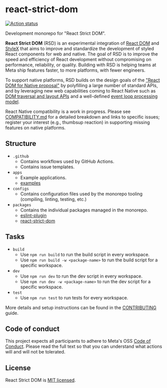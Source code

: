 # react-strict-dom

[![Action status](https://github.com/facebook/react-strict-dom/workflows/tests/badge.svg)](https://github.com/facebook/react-strict-dom/actions)

Development monorepo for "React Strict DOM".

**React Strict DOM** (RSD) is an experimental integration of [React DOM](https://react.dev/) and [StyleX](https://stylexjs.com/) that aims to improve and standardize the development of styled React components for web and native. The goal of RSD is to improve the speed and efficiency of React development without compromising on performance, reliability, or quality. Building with RSD is helping teams at Meta ship features faster, to more platforms, with fewer engineers.

To support native platforms, RSD builds on the design goals of the ["React DOM for Native proposal"](https://github.com/react-native-community/discussions-and-proposals/pull/496) by polyfilling a large number of standard APIs, and by leveraging new web capabilities coming to React Native such as [DOM traversal and layout APIs](https://github.com/react-native-community/discussions-and-proposals/pull/607) and a well-defined [event loop processing model](https://github.com/react-native-community/discussions-and-proposals/pull/744).

React Native compatibility is a work in progress. Please see [COMPATIBILITY.md](./packages/react-strict-dom/COMPATIBILITY.md) for a detailed breakdown and links to specific issues; register your interest (e.g., thumbsup reaction) in supporting missing features on native platforms.

## Structure

- `.github`
  - Contains workflows used by GitHub Actions.
  - Contains issue templates.
- `apps`
  - Example applications.
  - [examples](https://github.com/facebook/react-strict-dom/blob/main/apps/examples)
- `configs`
  - Contains configuration files used by the monorepo tooling (compiling, linting, testing, etc.)
- `packages`
  - Contains the individual packages managed in the monorepo.
  - [eslint-plugin](https://github.com/facebook/react-strict-dom/blob/main/packages/eslint-plugin)
  - [react-strict-dom](https://github.com/facebook/react-strict-dom/blob/main/packages/react-strict-dom)

## Tasks

- `build`
  - Use `npm run build` to run the build script in every workspace.
  - Use `npm run build -w <package-name>` to run the build script for a specific workspace.
- `dev`
  - Use `npm run dev` to run the dev script in every workspace.
  - Use `npm run dev -w <package-name>` to run the dev script for a specific workspace.
- `test`
  - Use `npm run test` to run tests for every workspace.

More details and setup instructions can be found in the [CONTRIBUTING][contributing] guide.

## Code of conduct

This project expects all participants to adhere to Meta's OSS [Code of Conduct][code-of-conduct]. Please read the full text so that you can understand what actions will and will not be tolerated.

[contributing]: https://github.com/facebook/react-strict-dom/blob/main/CONTRIBUTING.md
[code-of-conduct]: https://opensource.fb.com/code-of-conduct/

## License

React Strict DOM is [MIT licensed](./LICENSE).
